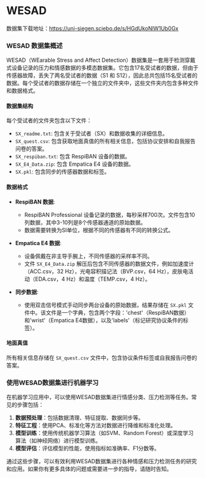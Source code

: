# WESAD



数据集下载地址：https://uni-siegen.sciebo.de/s/HGdUkoNlW1Ub0Gx

### WESAD 数据集概述

WESAD（WEarable Stress and Affect Detection）数据集是一套用于检测穿戴式设备记录的压力和情感数据的多模态数据集。它包含17名受试者的数据，但由于传感器故障，丢失了两名受试者的数据（S1 和 S12），因此总共包括15名受试者的数据。每个受试者的数据存储在一个独立的文件夹中，这些文件夹内包含多种文件和数据格式。

#### 数据集结构
每个受试者的文件夹包含以下文件：
- `SX_readme.txt`: 包含关于受试者（SX）和数据收集的详细信息。
- `SX_quest.csv`: 包含获取地面真值的所有相关信息，包括协议安排和自我报告问卷的答案。
- `SX_respiban.txt`: 包含 RespiBAN 设备的数据。
- `SX_E4_Data.zip`: 包含 Empatica E4 设备的数据。
- `SX.pkl`: 包含同步的传感器数据和标签。

#### 数据格式
- **RespiBAN 数据**:
  - RespiBAN Professional 设备记录的数据，每秒采样700次。文件包含10列数据，其中3-10列是8个传感器通道的原始数据。
  - 数据需要转换为SI单位，根据不同的传感器有不同的转换公式。
  
- **Empatica E4 数据**:
  - 设备佩戴在非主导手腕上，不同传感器的采样率不同。
  - 文件 `SX_E4_Data.zip` 解压后包含不同传感器的数据文件，例如加速度计（ACC.csv，32 Hz），光电容积描记法（BVP.csv，64 Hz），皮肤电活动（EDA.csv，4 Hz）和温度（TEMP.csv，4 Hz）。

- **同步数据**:
  - 使用双击信号模式手动同步两台设备的原始数据，结果存储在 `SX.pkl` 文件中。该文件是一个字典，包含两个字段：'chest'（RespiBAN数据）和'wrist'（Empatica E4数据），以及'labels'（标记研究协议条件的标签）。

#### 地面真值
所有相关信息存储在 `SX_quest.csv` 文件中，包含协议条件标签或自我报告问卷的答案。

### 使用WESAD数据集进行机器学习

在机器学习应用中，可以使用WESAD数据集进行情感分类、压力检测等任务。常见的步骤包括：
1. **数据预处理**：包括数据清理、特征提取、数据同步等。
2. **特征工程**：使用PCA、标准化等方法对数据进行降维和标准化处理。
3. **模型训练**：使用传统机器学习算法（如SVM、Random Forest）或深度学习算法（如神经网络）进行模型训练。
4. **模型评估**：评估模型的性能，使用指标如准确率、F1分数等。

通过这些步骤，可以有效利用WESAD数据集进行各种情感和压力检测任务的研究和应用。如果你有更多具体的问题或需要进一步的指导，请随时告知。